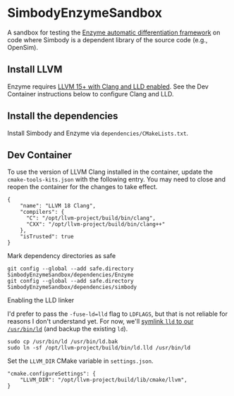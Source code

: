 # SimbodyEnzymeSandbox

A sandbox for testing the [Enzyme automatic differentiation framework](https://enzyme.mit.edu/) on code where Simbody is a dependent library of the source code (e.g., OpenSim).

## Install LLVM

Enzyme requires [LLVM 15+ with Clang and LLD enabled](https://enzyme.mit.edu/Installation/). See the Dev Container instructions below to configure Clang and LLD.

## Install the dependencies

Install Simbody and Enzyme via `dependencies/CMakeLists.txt`.  

## Dev Container

To use the version of LLVM Clang installed in the container, update the `cmake-tools-kits.json` with the following entry. You may need to close and reopen the container for the changes to take effect.

    {
        "name": "LLVM 18 Clang",
        "compilers": {
          "C": "/opt/llvm-project/build/bin/clang",
          "CXX": "/opt/llvm-project/build/bin/clang++"
        },
        "isTrusted": true
    }

Mark dependency directories as safe

    git config --global --add safe.directory SimbodyEnzymeSandbox/dependencies/Enzyme 
    git config --global --add safe.directory SimbodyEnzymeSandbox/dependencies/simbody

Enabling the LLD linker

I'd prefer to pass the `-fuse-ld=lld` flag to `LDFLAGS`, but that is not reliable for reasons I don't understand yet. For now, we'll [symlink `lld` to our `/usr/bin/ld`](https://lld.llvm.org/#using-lld) (and backup the existing `ld`). 

    sudo cp /usr/bin/ld /usr/bin/ld.bak
    sudo ln -sf /opt/llvm-project/build/bin/ld.lld /usr/bin/ld

Set the `LLVM_DIR` CMake variable in `settings.json`.

    "cmake.configureSettings": {
        "LLVM_DIR": "/opt/llvm-project/build/lib/cmake/llvm",
    }


